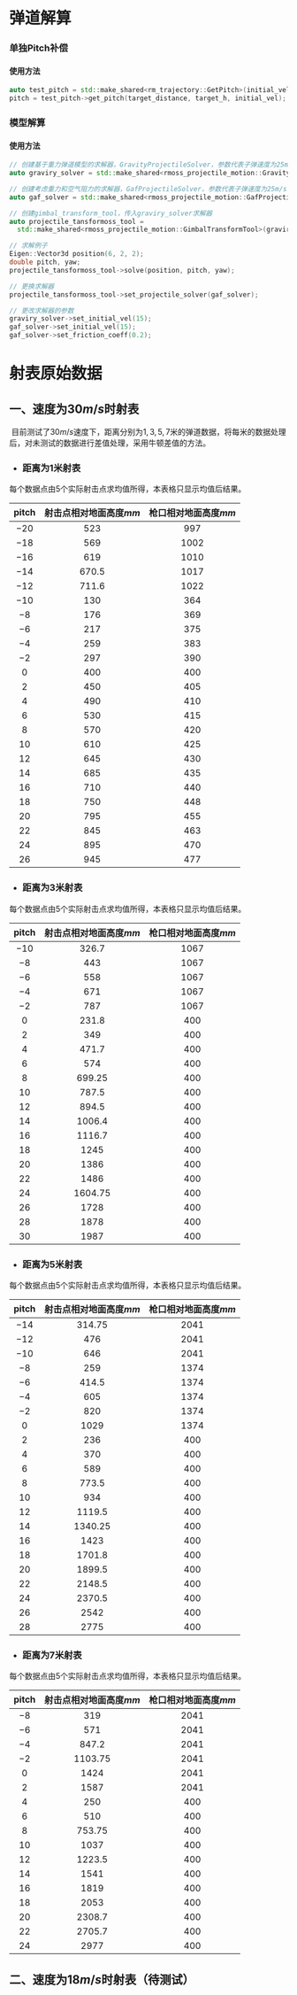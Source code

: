 # 弹道解算

### 单独Pitch补偿

#### 使用方法

```c++
auto test_pitch = std::make_shared<rm_trajectory::GetPitch>(initial_vel);
pitch = test_pitch->get_pitch(target_distance, target_h, initial_vel);
```

### 模型解算

#### 使用方法

```c++
// 创建基于重力弹道模型的求解器，GravityProjectileSolver，参数代表子弹速度为25m/s
auto graviry_solver = std::make_shared<rmoss_projectile_motion::GravityProjectileSolver>(25);

// 创建考虑重力和空气阻力的求解器，GafProjectileSolver，参数代表子弹速度为25m/s，空气阻力系数为0.1
auto gaf_solver = std::make_shared<rmoss_projectile_motion::GafProjectileSolver>(25, 0.1);

// 创建gimbal_transform_tool，传入graviry_solver求解器
auto projectile_tansformoss_tool =
  std::make_shared<rmoss_projectile_motion::GimbalTransformTool>(graviry_solver);

// 求解例子
Eigen::Vector3d position(6, 2, 2);
double pitch, yaw;
projectile_tansformoss_tool->solve(position, pitch, yaw);

// 更换求解器
projectile_tansformoss_tool->set_projectile_solver(gaf_solver);

// 更改求解器的参数
graviry_solver->set_initial_vel(15);
gaf_solver->set_initial_vel(15);
gaf_solver->set_friction_coeff(0.2);
```

# 射表原始数据

## 一、速度为$30m/s$时射表

​		目前测试了$30m/s$速度下，距离分别为$1, 3, 5, 7$米的弹道数据，将每米的数据处理后，对未测试的数据进行差值处理，采用牛顿差值的方法。

- ### 距离为1米射表


每个数据点由5个实际射击点求均值所得，本表格只显示均值后结果。

| pitch | 射击点相对地面高度$mm$ | 枪口相对地面高度$mm$ |
| :---: | :--------------------: | :------------------: |
| $-20$ |         $523$          |        $997$         |
| $-18$ |         $569$          |        $1002$        |
| $-16$ |         $619$          |        $1010$        |
| $-14$ |        $670.5$         |        $1017$        |
| $-12$ |        $711.6$         |        $1022$        |
| $-10$ |         $130$          |        $364$         |
| $-8$  |         $176$          |        $369$         |
| $-6$  |         $217$          |        $375$         |
| $-4$  |         $259$          |        $383$         |
| $-2$  |         $297$          |        $390$         |
|  $0$  |         $400$          |        $400$         |
|  $2$  |         $450$          |        $405$         |
|  $4$  |         $490$          |        $410$         |
|  $6$  |         $530$          |        $415$         |
|  $8$  |         $570$          |        $420$         |
| $10$  |         $610$          |        $425$         |
| $12$  |         $645$          |        $430$         |
| $14$  |         $685$          |        $435$         |
| $16$  |         $710$          |        $440$         |
| $18$  |         $750$          |        $448$         |
| $20$  |         $795$          |        $455$         |
| $22$  |         $845$          |        $463$         |
| $24$  |         $895$          |        $470$         |
| $26$  |         $945$          |        $477$         |

- ### 距离为3米射表


每个数据点由5个实际射击点求均值所得，本表格只显示均值后结果。

| pitch | 射击点相对地面高度$mm$ | 枪口相对地面高度$mm$ |
| :---: | :--------------------: | :------------------: |
| $-10$ |        $326.7$         |        $1067$        |
| $-8$  |         $443$          |        $1067$        |
| $-6$  |         $558$          |        $1067$        |
| $-4$  |         $671$          |        $1067$        |
| $-2$  |         $787$          |        $1067$        |
|  $0$  |        $231.8$         |        $400$         |
|  $2$  |         $349$          |        $400$         |
|  $4$  |        $471.7$         |        $400$         |
|  $6$  |         $574$          |        $400$         |
|  $8$  |        $699.25$        |        $400$         |
| $10$  |        $787.5$         |        $400$         |
| $12$  |        $894.5$         |        $400$         |
| $14$  |        $1006.4$        |        $400$         |
| $16$  |        $1116.7$        |        $400$         |
| $18$  |         $1245$         |        $400$         |
| $20$  |         $1386$         |        $400$         |
| $22$  |         $1486$         |        $400$         |
| $24$  |       $1604.75$        |        $400$         |
| $26$  |         $1728$         |        $400$         |
| $28$  |         $1878$         |        $400$         |
| $30$  |         $1987$         |        $400$         |

- ### 距离为5米射表

每个数据点由5个实际射击点求均值所得，本表格只显示均值后结果。

| pitch | 射击点相对地面高度$mm$ | 枪口相对地面高度$mm$ |
| :---: | :--------------------: | :------------------: |
| $-14$ |        $314.75$        |        $2041$        |
| $-12$ |         $476$          |        $2041$        |
| $-10$ |         $646$          |        $2041$        |
| $-8$  |         $259$          |        $1374$        |
| $-6$  |        $414.5$         |        $1374$        |
| $-4$  |         $605$          |        $1374$        |
| $-2$  |         $820$          |        $1374$        |
|  $0$  |         $1029$         |        $1374$        |
|  $2$  |         $236$          |        $400$         |
|  $4$  |         $370$          |        $400$         |
|  $6$  |         $589$          |        $400$         |
|  $8$  |        $773.5$         |        $400$         |
| $10$  |         $934$          |        $400$         |
| $12$  |        $1119.5$        |        $400$         |
| $14$  |       $1340.25$        |        $400$         |
| $16$  |         $1423$         |        $400$         |
| $18$  |        $1701.8$        |        $400$         |
| $20$  |        $1899.5$        |        $400$         |
| $22$  |        $2148.5$        |        $400$         |
| $24$  |        $2370.5$        |        $400$         |
| $26$  |         $2542$         |        $400$         |
| $28$  |         $2775$         |        $400$         |

- ### 距离为7米射表

每个数据点由5个实际射击点求均值所得，本表格只显示均值后结果。

| pitch | 射击点相对地面高度$mm$ | 枪口相对地面高度$mm$ |
| :---: | :--------------------: | :------------------: |
| $-8$  |         $319$          |        $2041$        |
| $-6$  |         $571$          |        $2041$        |
| $-4$  |        $847.2$         |        $2041$        |
| $-2$  |       $1103.75$        |        $2041$        |
|  $0$  |         $1424$         |        $2041$        |
|  $2$  |         $1587$         |        $2041$        |
|  $4$  |         $250$          |        $400$         |
|  $6$  |         $510$          |        $400$         |
|  $8$  |        $753.75$        |        $400$         |
| $10$  |         $1037$         |        $400$         |
| $12$  |        $1223.5$        |        $400$         |
| $14$  |         $1541$         |        $400$         |
| $16$  |         $1819$         |        $400$         |
| $18$  |         $2053$         |        $400$         |
| $20$  |        $2308.7$        |        $400$         |
| $22$  |        $2705.7$        |        $400$         |
| $24$  |         $2977$         |        $400$         |

## 二、速度为$18m/s$时射表（待测试）

